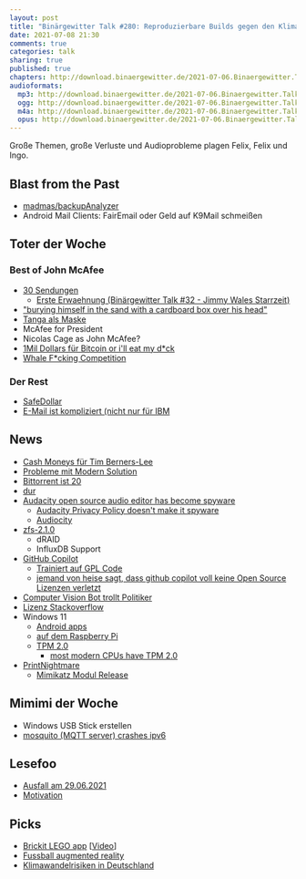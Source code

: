 ```yaml
---
layout: post
title: "Binärgewitter Talk #280: Reproduzierbare Builds gegen den Klimawandel"
date: 2021-07-08 21:30
comments: true
categories: talk
sharing: true
published: true
chapters: http://download.binaergewitter.de/2021-07-06.Binaergewitter.Talk.280.chapters.txt
audioformats:
  mp3: http://download.binaergewitter.de/2021-07-06.Binaergewitter.Talk.280.mp3
  ogg: http://download.binaergewitter.de/2021-07-06.Binaergewitter.Talk.280.ogg
  m4a: http://download.binaergewitter.de/2021-07-06.Binaergewitter.Talk.280.m4a
  opus: http://download.binaergewitter.de/2021-07-06.Binaergewitter.Talk.280.opus
---
```

Große Themen, große Verluste und Audioprobleme plagen Felix, Felix und Ingo.

## Blast from the Past
- [madmas/backupAnalyzer](https://github.com/madmas/backupAnalyzer/blob/main/README.md)
- Android Mail Clients: FairEmail oder Geld auf K9Mail schmeißen

## Toter der Woche

### Best of John McAfee
- [30 Sendungen]( https://github.com/Binaergewitter/serious-bg/search?q=John+McAfee&type=code )
  * [Erste Erwaehnung (Binärgewitter Talk #32 - Jimmy Wales Starrzeit)]( http://blog.binaergewitter.de/2012/11/16/binaergewitter-talk-number-32-jimmy-wales-starrzeit/ )
- ["burying himself in the sand with a cardboard box over his head"](https://nymag.com/intelligencer/2012/11/bath-salts-expert-john-mcafee-says-hes-innocent.html )
- [Tanga als Maske]( https://www.dailymail.co.uk/news/article-8613161/John-McAfee-claims-hes-arrested-Norway-wearing-lacy-THONG-face-instead-mask.html )
- McAfee for President
- Nicolas Cage as John McAfee?
- [1Mil Dollars für Bitcoin or i'll eat my d*ck]( http://dickening.com/ )
- [Whale F*cking Competition]( https://twitter.com/officialmcafee/status/1010682321106821125 )


### Der Rest
- [SafeDollar]( https://news.slashdot.org/story/21/06/28/2223244/safedollar-stablecoin-drops-to-0-following-248000-defi-exploit-on-polygon )
- [E-Mail ist kompliziert (nicht nur für IBM]( https://www.heise.de/news/Viele-IBM-Mitarbeiter-seit-Tagen-ohne-E-Mails-6127407.html )

## News
- [Cash Moneys für Tim Berners-Lee]( https://news.slashdot.org/story/21/06/30/1846213/tim-berners-lee-sells-web-source-code-nft-for-54-million )
- [Probleme mit Modern Solution]( https://www.heise.de/news/Datenleck-bei-Modern-Solution-Sicherheitsluecke-betrifft-rund-700-000-Kaeufer-6127690.html )
- [Bittorrent ist 20]( https://torrentfreak.com/bittorrent-turns-20-the-file-sharing-revolution-revisited-210702/ )
- [dur]( https://linuxnews.de/2021/06/debian-erhaelt-sein-eigenes-aur/ )
- [Audacity open source audio editor has become spyware]( https://www.slashgear.com/audacity-open-source-audio-editor-has-become-spyware-05681012/ )
  * [Audacity Privacy Policy doesn't make it spyware]( https://gizmodo.com/audacity-s-privacy-policy-doesn-t-make-it-spyware-bec-1847235025?rev=1625595407539 )
  * [Audiocity](https://github.com/Binaergewitter/audiocity)
- [zfs-2.1.0]( https://github.com/openzfs/zfs/releases/tag/zfs-2.1.0 )
  * dRAID
  * InfluxDB Support
- [GitHub Copilot]( https://copilot.github.com/ )
  * [Trainiert auf GPL Code]( https://mspoweruser.com/github-copilot-receives-criticism-from-copyright-enthusiasts/ )
  * [jemand von heise sagt, dass github copilot voll keine Open Source Lizenzen verletzt]( https://juliareda.eu/2021/07/github-copilot-is-not-infringing-your-copyright/ )
- [Computer Vision Bot trollt Politiker]( https://mashable.com/article/flemish-politicians-ai-phone-use )
 - [Lizenz Stackoverflow]( https://stackoverflow.com/help/licensing )
- Windows 11
  * [Android apps]( https://www.theverge.com/2021/6/24/22548428/microsoft-windows-11-android-apps-support-amazon-store )
  * [auf dem Raspberry Pi]( https://www.heise.de/news/Windows-11-laeuft-auf-dem-Raspberry-Pi-4-6127592.html )
  * [TPM 2.0]( https://www.howtogeek.com/738163/why-does-windows-11-need-tpm-2.0/ )
    - [most modern CPUs have TPM 2.0]( https://twitter.com/MalwareTechBlog/status/1408506244717965312 )
- [PrintNightmare]( https://github.com/afwu/PrintNightmare )
    - [Mimikatz Modul Release]( https://github.com/gentilkiwi/mimikatz/releases/tag/2.2.0-20210704 )


## Mimimi der Woche
- Windows USB Stick erstellen
- [mosquito (MQTT server) crashes ipv6]( https://twitter.com/l33tname/status/1408514876981583876 )

## Lesefoo
- [Ausfall am 29.06.2021]( https://blog.uberspace.de/ausfall-am-29-06-2021/ )
- [Motivation]( https://jamesclear.com/motivation )

## Picks
- [Brickit LEGO app]( https://brickit.app/ ) [[Video]( https://twitter.com/AlexanderNL/status/1410253599502962692 )]
- [Fussball augmented reality]( https://twitter.com/svblxyz/status/1411409142993113093 )
- [Klimawandelrisiken in Deutschland]( https://klima-risiken.vislab.io/ )
